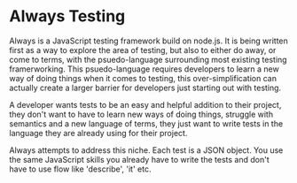 Always Testing
==============

Always is a JavaScript testing framework build on node.js. It is being written first as a way to explore the area of testing, but also to either do away, or come to terms, with the psuedo-language surrounding most existing testing framerworking. This psuedo-language requires developers to learn a new way of doing things when it comes to testing, this over-simplification can actually create a larger barrier for developers just starting out with testing.

A developer wants tests to be an easy and helpful addition to their project, they don't want to have to learn new ways of doing things, struggle with semantics and a new language of terms, they just want to write tests in the language they are already using for their project.

Always attempts to address this niche. Each test is a JSON object. You use the same JavaScript skills you already have to write the tests and don't have to use flow like 'describe', 'it' etc.


